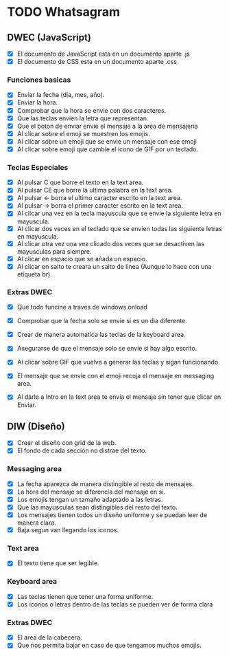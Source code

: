 # TODO Whatsagram 
## DWEC (JavaScript)
- [x] El documento de JavaScript esta en un documento aparte .js
- [x] El documento de CSS esta en un documento aparte .css

### Funciones basicas
- [x] Enviar la fecha (dia, mes, año).
- [x] Enviar la hora.
- [x] Comprobar que la hora se envie con dos caracteres.
- [x] Que las teclas envien la letra que representan.
- [x] Que el boton de enviar envie el mensaje a la area de mensajeria
- [x] Al clicar sobre el emoji se muestren los emojis.
- [x] Al clicar sobre un emoji que se envie un mensaje con ese emoji
- [x] Al clicar sobre emoji que cambie el icono de GIF por un teclado.

### Teclas Especiales
- [x] Al pulsar C que borre el texto en la text area.
- [x] Al pulsar CE que borre la ultima palabra en la text area.
- [x] Al pulsar ← borra el ultimo caracter escrito en la text area.
- [x] Al pulsar → borra el primer caracter escrito en la text area.
- [x] Al clicar una vez en la tecla mayuscula que se envie la siguiente letra en mayuscula.
- [x] Al clicar dos veces en el teclado que se envien todas las siguiente letras en mayuscula.
- [x] Al clicar otra vez una vez clicado dos veces que se desactiven las mayusculas para siempre.
- [x] Al clicar en espacio que se añada un espacio.
- [x] Al clicar en salto te creara un salto de linea (Aunque lo hace con una etiqueta br).

### Extras DWEC
- [x] Que todo funcine a traves de windows.onload
- [x] Comprobar que la fecha solo se envie si es un dia diferente.
- [x] Crear de manera automatica las teclas de la keyboard area.
- [x] Asegurarse de que el mensaje solo se envie si hay algo escrito.
- [x] Al clicar sobre GIF que vuelva a generar las teclas y sigan funcionando.
- [x] El mensaje que se envie con el emoji recoja el mensaje en messaging area.
- [x] Al darle a Intro en la text area te envia el mensaje sin tener que clicar en Enviar.


## DIW (Diseño)
- [x] Crear el diseño con grid de la web.
- [x] El fondo de cada sección no distrae del texto.

### Messaging area
- [x] La fecha aparezca de manera distingible al resto de mensajes.
- [x] La hora del mensaje se diferencia del mensaje en si.
- [x] Los emojis tengan un tamaño adaptado a las letras.
- [x] Que las mayusculas sean distingibles del resto del texto.
- [x] Los mensajes tienen todos un diseño uniforme y se puedan leer de manera clara.
- [x] Baja segun van llegando los iconos. 

### Text area
- [x] El texto tiene que ser legible.

### Keyboard area
- [x] Las teclas tienen que tener una forma uniforme.
- [x] Los iconos o letras dentro de las teclas se pueden ver de forma clara

### Extras DWEC
- [x] El area de la cabecera.
- [x] Que nos permita bajar en caso de que tengamos muchos emojis.
